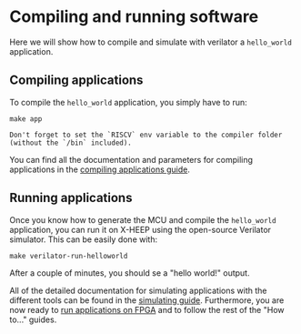 # Compiling and running software

Here we will show how to compile and simulate with verilator a `hello_world` application.

## Compiling applications

To compile the `hello_world` application, you simply have to run:

```
make app
```

```{warning}
Don't forget to set the `RISCV` env variable to the compiler folder (without the `/bin` included).
```

You can find all the documentation and parameters for compiling applications in the [compiling applications guide](/How_to/CompileApps.md).

## Running applications

Once you know how to generate the MCU and compile the `hello_world` application, you can run it on X-HEEP using the open-source Verilator simulator. This can be easily done with:

```
make verilator-run-helloworld
```

After a couple of minutes, you should se a "hello world!" output.

All of the detailed documentation for simulating applications with the different tools can be found in the [simulating guide](/How_to/Simulate.md). Furthermore, you are now ready to [run applications on FPGA](/How_to/RunOnFPGA.md) and to follow the rest of the "How to..." guides.
